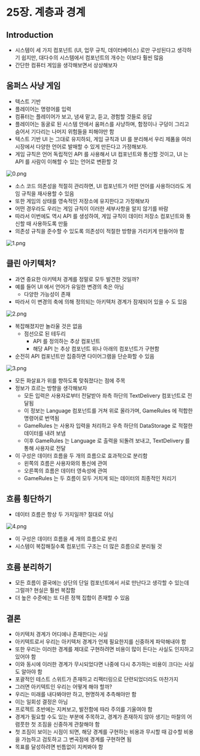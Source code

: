 # 25장. 계층과 경계

## Introduction

- 시스템이 세 가지 컴포넌트 (UI, 업무 규칙, 데이터베이스) 로만 구성된다고 생각하기 쉽지만, 대다수의 시스템에서 컴포넌트의 개수는 이보다 훨씬 많음
- 간단한 컴퓨터 게임을 생각해보면서 상상해보자

## 움퍼스 사냥 게임

- 텍스트 기반
- 플레이어는 명령어를 입력
- 컴퓨터는 플레이어가 보고, 냄새 맡고, 듣고, 경험할 것들로 응답
- 플레이어는 동굴로 된 시스템 안에서 움퍼스를 사냥하며, 함정이나 구덩이 그리고 숨어서 기다리는 나머지 위험들을 피해야만 함
- 텍스트 기반 UI 는 그대로 유지하되, 게임 규칙과 UI 를 분리해서 우리 제품을 여러 시장에서 다양한 언어로 발매할 수 있게 만든다고 가정해보자.
- 게임 규칙은 언어 독립적인 API 를 사용해서 UI 컴포넌트와 통신할 것이고, UI 는 API 를 사람이 이해할 수 있는 언어로 변환할 것

![0.png](/clean-architecture/img/chapter25/0.png)

- 소스 코드 의존성을 적절히 관리하면, UI 컴포넌트가 어떤 언어를 사용하더라도 게임 규칙을 재사용할 수 있음
- 또한 게임의 상태를 영속적인 저장소에 유지한다고 가정해보자
- 어떤 경우라도 우리는 게임 규칙이 이러한 세부사항을 알지 않기를 바람
- 따라서 이번에도 역시 API 를 생성하여, 게임 규칙이 데이터 저장소 컴포넌트와 통신할 때 사용하도록 만듦
- 의존성 규칙을 준수할 수 있도록 의존성이 적절한 방향을 가리키게 만들어야 함

![1.png](/clean-architecture/img/chapter25/1.png)

## 클린 아키텍처?

- 과연 중요한 아키텍처 경계를 정말로 모두 발견한 것일까?
- 예를 들어 UI 에서 언어가 유일한 변경의 축은 아님
  - 다양한 가능성이 존재
- 따라서 이 변경의 축에 의해 정의되는 아키텍처 경계가 잠재되어 있을 수 도 있음

![2.png](/clean-architecture/img/chapter25/2.png)

- 복잡해졌지만 놀라울 것은 없음
  - 점선으로 된 테두리
    - API 를 정의하는 추상 컴포넌트
    - 해당 API 는 추상 컴포넌트 위나 아래의 컴포넌트가 구현함
- 순전히 API 컴포넌트만 집중하면 다이어그램을 단순화할 수 있음

![3.png](/clean-architecture/img/chapter25/3.png)

- 모든 화살표가 위를 향하도록 맞춰졌다는 점에 주목
- 정보가 흐르는 방향을 생각해보자
  - 모든 입력은 사용자로부터 전달받아 좌측 하단의 TextDelivery 컴포넌트로 전달됨
  - 이 정보는 Language 컴포넌트를 거쳐 위로 올라가며, GameRules 에 적합한 명령어로 번역됨
  - GameRules 는 사용자 입력을 처리하고 우측 하단의 DataStorage 로 적절한 데이터를 내려 보냄
  - 이후 GameRules 는 Language 로 출력을 되돌려 보내고, TextDelivery 를 통해 사용자로 전달
- 이 구성은 데이터 흐름을 두 개의 흐름으로 효과적으로 분리함
  - 왼쪽의 흐름은 사용자와의 통신에 관여
  - 오른쪽의 흐름은 데이터 영속성에 관여
  - GameRules 는 두 흐름이 모두 거치게 되는 데이터의 최종적인 처리기

## 흐름 횡단하기

- 데이터 흐름은 항상 두 가지일까? 절대로 아님

![4.png](/clean-architecture/img/chapter25/4.png)

- 이 구성은 데이터 흐름을 세 개의 흐름으로 분리
- 시스템이 복잡해질수록 컴포넌트 구조는 더 많은 흐름으로 분리될 것

## 흐름 분리하기

- 모든 흐름이 결국에는 상단의 단일 컴포넌트에서 서로 만난다고 생각할 수 있는데 그럴까? 현실은 훨씬 복잡함
- 더 높은 수준에는 또 다른 정책 집합이 존재할 수 있음

## 결론

- 아키텍처 경계가 어디에나 존재한다는 사실
- 아키텍트로서 우리는 아키텍처 경계가 언제 필요한지를 신중하게 파악해내야 함
- 또한 우리는 이러한 경계를 제대로 구현하려면 비용이 많이 든다는 사실도 인지하고 있어야 함
- 이와 동시에 이러한 경계가 무시되었다면 나중에 다시 추가하는 비용이 크다는 사실도 알아야 함
- 포괄적인 테스트 스위트가 존재하고 리팩터링으로 단련되었더라도 마찬가지
- 그러면 아키텍트인 우리는 어떻게 해야 할까?
- 우리는 미래를 내다봐야만 하고, 현명하게 추측해야만 함
- 이는 일회성 결정은 아님
- 프로젝트 초반에는 지켜보고, 발전함에 따라 주의를 기울여야 함
- 경계가 필요할 수도 있는 부분에 주목하고, 경계가 존재하지 않아 생기는 마찰의 어렴풋한 첫 조짐을 신중하게 관찰해야 함
- 첫 조짐이 보이는 시점이 되면, 해당 경계를 구현하는 비용과 무시할 때 감수할 비용을 가늠하고 검토하고 그 변곡점에 경계를 구현하면 됨
- 목표를 달성하려면 빈틈없이 지켜봐야 함
